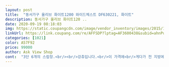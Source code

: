 ```yaml
---
layout: post 
title:  "동서가구 올리브 화이트1200 와이드체스트 DF630221, 화이트" 
description: 동서가구 올리브 화이트120 ..
date: 2020-09-19 08:18:03 
img: https://static.coupangcdn.com/image/vendor_inventory/images/2015/10/16/15/3/b2fd695d-61c6-4cd6-8354-b2ca5c582250.jpg 
linkUrl: https://link.coupang.com/re/AFFSDP?lptag=AF3600438&subid=ahnPublicAsk&pageKey=187493555&itemId=535875321&vendorItemId=3003747119&traceid=V0-113-3277472015ae4e93 
categories: [1021] 
color: A57F92 
price: 99000 
author: Ask View Shop 
cont:  "3단 6개의 스랍장.<br/><br/>강츄입니다.<br/>이 가격에<br/>게다가 전 지방에 사는데말이죠<br/>그리고 가구는 완제품으로 와요.<br/> 기사님이 손잡이만 달아주시면 끝.<br/><br/>그리고 이건 잘 확실한건 아니지만 저는 원목인 쥴 알았거든요.<br/> 원목에 색칠한건 줄 알았는데 그게 아니라 합판?에 시트지 붙인거 같아요 .<br/>(뭐 그러니까 이 가격이겠지만)이런거 싫어하시는 분은 참고하세요.<br/><br/>그리고 제가 서랍에 옷을 꽤 많이 넣어서 무거운데 ,열고 닫을 때  잘 버티고  튼튼한 거 같아요 .<br/><br/>근데 안들어갈 거 알고 산거라 .<br/>.<br/> 그래도 생각 보다 많이 들어가서 놀랐습니다.<br/><br/>기사님 완전 짱 친절하셨어요<br/>나머지  한칸은 속옷.<br/> 또 한칸은 섬유 모자등 넘 좋았어요.<br/><br/>냄새도 전혀 안나던데요.<br/> 새가구 냄새 저 진짜 싫어하거든요 (그 뭐랄까 가구  비린내? ) 멀미나서 .<br/> 이건 하나도 안나요.<br/><br/>높이가 남지 않아 좋았고 칸이 많아 계절별 구분이 좋고<br/>높이와 크기가 딱 맞아 좋았답니다.<br/><br/>다른분들 상품평처럼 너무 이쁘고 깔끔해요.<br/>서랍장 이쁘다는 표현이 딱 맞고 화이트로 깨끗하고 고리도 튼튼해요.<br/>미리 유리도 신청하는 란이 있으면 더좋을거같아요 잘쓸게요.<br/><br/>동서가구.<br/><br/>디자인이 자질구레 복잡한게 아니라 흰색에 심플해서 방이 오히려 깔끔해진 느낌이 들어요<br/>배송 진짜 빨리 왔어요<br/>보통 스랍장 몇개를 사용했지만<br/>서랍 작다고 써있어서 걱정했는데  제가 그 글을 보고 기대를 안하고 있었던건지는 모르겠지만, 서랍 크기 괜찮던데요? 겨울니트랑 후드는 많이 안넣어지기는 하지만(그래서 아예 다른 서랍장에 넣음) 그 외 다른 여룸옷이나 원피스,목도리 털모자 같은거나 속옷, 기타 잡동사니 충분히 다 들어갑니다.<br/><br/>손잡이도 잘 달아주셨고 가구 흔들리지 말라고 가구 다리?에 조그만 판자?도 넣어주셨어요.<br/><br/>스랍속 높이가 올을 말아 넣었을때<br/>스랍의 깊이가 절묘한 과학적 설계!<br/>아주 말끔히 설치해주시고 가셨답니당<br/>옆 길이와<br/>위에 상판도 넓어서 이것저것 화장품 같은 거 올려놓고 화장대로 쓰고 있어요 그래도 공간 많이 남아요 .<br/><br/>이 서랍장 하나로 자신의 모든 옷을 넣으려고 하시는 분들 그 생각을 버리세요.<br/> 절대 할 수 없어요!!옷이 저도 없는 편인데 다 안들어갑니다.<br/><br/>이번 하얀장이 최고였답니다.<br/><br/>저번주 토요일에 시켜서 이번주 수요일(오늘)왔으니까요<br/>" 
---
```

